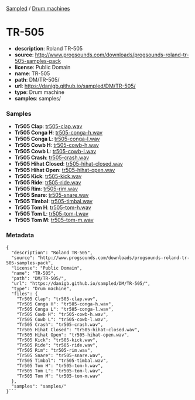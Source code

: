 [Sampled](https://danigb.github.io/sampled)
/
[Drum machines](https://danigb.github.io/sampled/DM)

# TR-505

- __description__: Roland TR-505
- __source__: http://www.progsounds.com/downloads/progsounds-roland-tr-505-samples-pack
- __license__: Public Domain
- __name__: TR-505
- __path__: DM/TR-505/
- __url__: https://danigb.github.io/sampled/DM/TR-505/
- __type__: Drum machine
- __samples__: samples/

### Samples

- __Tr505 Clap__: [tr505-clap.wav](https://danigb.github.io/sampled/DM/TR-505/samples/tr505-clap.wav)
- __Tr505 Conga H__: [tr505-conga-h.wav](https://danigb.github.io/sampled/DM/TR-505/samples/tr505-conga-h.wav)
- __Tr505 Conga L__: [tr505-conga-l.wav](https://danigb.github.io/sampled/DM/TR-505/samples/tr505-conga-l.wav)
- __Tr505 Cowb H__: [tr505-cowb-h.wav](https://danigb.github.io/sampled/DM/TR-505/samples/tr505-cowb-h.wav)
- __Tr505 Cowb L__: [tr505-cowb-l.wav](https://danigb.github.io/sampled/DM/TR-505/samples/tr505-cowb-l.wav)
- __Tr505 Crash__: [tr505-crash.wav](https://danigb.github.io/sampled/DM/TR-505/samples/tr505-crash.wav)
- __Tr505 Hihat Closed__: [tr505-hihat-closed.wav](https://danigb.github.io/sampled/DM/TR-505/samples/tr505-hihat-closed.wav)
- __Tr505 Hihat Open__: [tr505-hihat-open.wav](https://danigb.github.io/sampled/DM/TR-505/samples/tr505-hihat-open.wav)
- __Tr505 Kick__: [tr505-kick.wav](https://danigb.github.io/sampled/DM/TR-505/samples/tr505-kick.wav)
- __Tr505 Ride__: [tr505-ride.wav](https://danigb.github.io/sampled/DM/TR-505/samples/tr505-ride.wav)
- __Tr505 Rim__: [tr505-rim.wav](https://danigb.github.io/sampled/DM/TR-505/samples/tr505-rim.wav)
- __Tr505 Snare__: [tr505-snare.wav](https://danigb.github.io/sampled/DM/TR-505/samples/tr505-snare.wav)
- __Tr505 Timbal__: [tr505-timbal.wav](https://danigb.github.io/sampled/DM/TR-505/samples/tr505-timbal.wav)
- __Tr505 Tom H__: [tr505-tom-h.wav](https://danigb.github.io/sampled/DM/TR-505/samples/tr505-tom-h.wav)
- __Tr505 Tom L__: [tr505-tom-l.wav](https://danigb.github.io/sampled/DM/TR-505/samples/tr505-tom-l.wav)
- __Tr505 Tom M__: [tr505-tom-m.wav](https://danigb.github.io/sampled/DM/TR-505/samples/tr505-tom-m.wav)
### Metadata

```
{
  "description": "Roland TR-505",
  "source": "http://www.progsounds.com/downloads/progsounds-roland-tr-505-samples-pack",
  "license": "Public Domain",
  "name": "TR-505",
  "path": "DM/TR-505/",
  "url": "https://danigb.github.io/sampled/DM/TR-505/",
  "type": "Drum machine",
  "files": {
    "Tr505 Clap": "tr505-clap.wav",
    "Tr505 Conga H": "tr505-conga-h.wav",
    "Tr505 Conga L": "tr505-conga-l.wav",
    "Tr505 Cowb H": "tr505-cowb-h.wav",
    "Tr505 Cowb L": "tr505-cowb-l.wav",
    "Tr505 Crash": "tr505-crash.wav",
    "Tr505 Hihat Closed": "tr505-hihat-closed.wav",
    "Tr505 Hihat Open": "tr505-hihat-open.wav",
    "Tr505 Kick": "tr505-kick.wav",
    "Tr505 Ride": "tr505-ride.wav",
    "Tr505 Rim": "tr505-rim.wav",
    "Tr505 Snare": "tr505-snare.wav",
    "Tr505 Timbal": "tr505-timbal.wav",
    "Tr505 Tom H": "tr505-tom-h.wav",
    "Tr505 Tom L": "tr505-tom-l.wav",
    "Tr505 Tom M": "tr505-tom-m.wav"
  },
  "samples": "samples/"
}```
